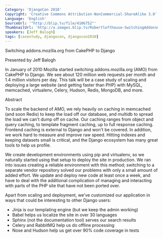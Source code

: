 ```yaml
---
Category: 'DjangoCon 2010'
Copyright: 'Creative Commons Attribution-NonCommercial-ShareAlike 3.0'
Language: 'English'
SourceUrl: '"http://blip.tv/file/4106752"'
ThumbnailUrl: 'http://a.images.blip.tv/Robertlofthouse-SwitchingAddonsmozillaorgFromCakePHPToDjango334.png'
speakers: [Jeff Balogh]
tags: [casestudy, djangocon, djangocon2010]
---
```

Switching addons.mozilla.org from CakePHP to Django

Presented by Jeff Balogh

In January of 2010 Mozilla started switching addons.mozilla.org (AMO) from
CakePHP to Django. We see about 120 million web requests per month and 1.4
million visitors per day. This talk will be a case study of scaling and
deploying a large website (and getting faster than PHP) with MySQL, memcached,
virtualenv, Celery, Hudson, Redis, MongoDB, and more.

Abstract

To scale the backend of AMO, we rely heavily on caching in memcached (and soon
Redis) to keep the load off our database, and multidb to spread the load we
can't dump off on cache. Our caching ranges from object and query caching, to
template fragment caching, up to full response caching. Frontend caching is
external to Django and won't be covered. In addition, we work hard to measure
and improve raw speed. Hitting indexes and keeping datasets small is critical,
and the Django ecosystem has many great tools to help us profile.

We create development environments using pip and virtualenv, so we naturally
started using that setup to deploy the site in production. We ran into issues
creating a reliable environment with this method; switching to a separate
vendor repository solved our problems with only a small amount of added
effort. We update and deploy new code at least once a week, and have to deal
with the additional complication of managing and interacting with parts of the
PHP site that have not been ported over.

Apart from scaling and deployment, we've customized our application in ways
that could be interesting to other Django users:

  * Jinja is our templating engine (but we keep the admin working) 
  * Babel helps us localize the site in over 30 languages 
  * Sphinx (not the documentation tool) serves our search results 
  * Celery and RabbitMQ help us do offline processing 
  * Nose and Hudson help us get over 90% code coverage in tests 

